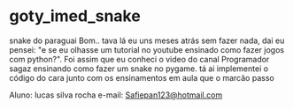 # goty_imed_snake
snake do paraguai Bom.. tava lá eu uns meses atrás sem fazer nada, dai eu pensei: "e se eu olhasse um tutorial no youtube ensinado como fazer jogos com python?". 
Foi assim que eu conheci o video do canal Programador sagaz ensinando como fazer um snake no pygame. 
tá ai implementei o código do cara junto com os ensinamentos em aula que o marcão passo

Aluno: lucas silva rocha
e-mail: Safiepan123@hotmail.com
